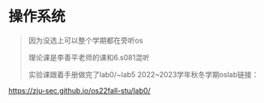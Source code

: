 # 操作系统
> 因为没选上可以整个学期都在旁听os
> 
> 理论课是李善平老师的课和6.s081混听
> 
> 实验课跟着手册做完了lab0/~lab5
2022~2023学年秋冬学期oslab链接：

https://zju-sec.github.io/os22fall-stu/lab0/

